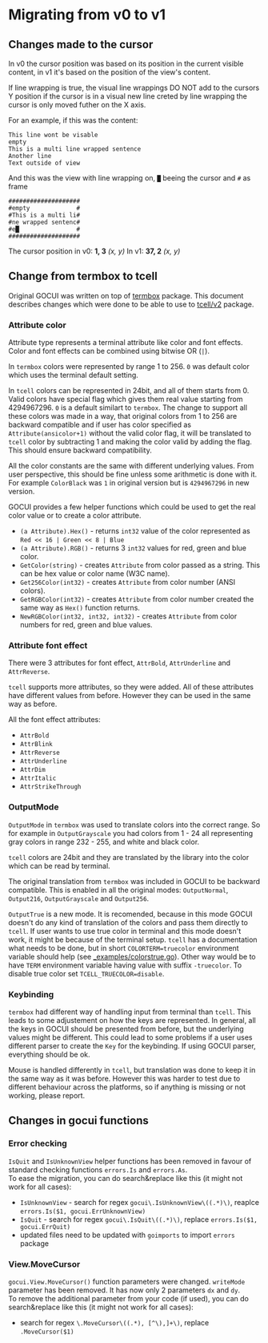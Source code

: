 # Migrating from v0 to v1

## Changes made to the cursor

In v0 the cursor position was based on its position in the current visible content, in v1 it's based on the position of the view's content.

If line wrapping is true, the visual line wrappings DO NOT add to the cursors Y position if the cursor is in a visual new line creted by line wrapping the cursor is only moved futher on the X axis.

For an example, if this was the content:
```
This line wont be visable
empty
This is a multi line wrapped sentence
Another line
Text outside of view
```
And this was the view with line wrapping on, `█` beeing the cursor and `#` as frame
```
####################
#empty             #
#This is a multi li#
#ne wrapped sentenc#
#e█                #
####################
```
The cursor position in v0: **1, 3** *(x, y)*
In v1: **37, 2** *(x, y)*

## Change from termbox to tcell

Original GOCUI was written on top of [termbox](https://github.com/nsf/termbox-go) package. This document describes changes which were done to be able to use to [tcell/v2](https://github.com/gdamore/tcell) package.

### Attribute color

Attribute type represents a terminal attribute like color and font effects. Color and font effects can be combined using bitwise OR (`|`).

In `termbox` colors were represented by range 1 to 256. `0` was default color which uses the terminal default setting.

In `tcell` colors can be represented in 24bit, and all of them starts from 0. Valid colors have special flag which gives them real value starting from 4294967296. `0` is a default similart to `termbox`.
The change to support all these colors was made in a way, that original colors from 1 to 256 are backward compatible and if user has color specified as
`Attribute(ansicolor+1)` without the valid color flag, it will be translated to `tcell` color by subtracting 1 and making the color valid by adding the flag. This should ensure backward compatibility.

All the color constants are the same with different underlying values. From user perspective, this should be fine unless some arithmetic is done with it. For example `ColorBlack` was `1` in original version but is `4294967296` in new version.

GOCUI provides a few helper functions which could be used to get the real color value or to create a color attribute.

- `(a Attribute).Hex()` - returns `int32` value of the color represented as `Red << 16 | Green << 8 | Blue`
- `(a Attribute).RGB()` - returns 3 `int32` values for red, green and blue color.
- `GetColor(string)` - creates `Attribute` from color passed as a string. This can be hex value or color name (W3C name).
- `Get256Color(int32)` - creates `Attribute` from color number (ANSI colors).
- `GetRGBColor(int32)` - creates `Attribute` from color number created the same way as `Hex()` function returns.
- `NewRGBColor(int32, int32, int32)` - creates `Attribute` from color numbers for red, green and blue values.

### Attribute font effect

There were 3 attributes for font effect, `AttrBold`, `AttrUnderline` and `AttrReverse`.

`tcell` supports more attributes, so they were added. All of these attributes have different values from before. However they can be used in the same way as before.

All the font effect attributes:
- `AttrBold`
- `AttrBlink`
- `AttrReverse`
- `AttrUnderline`
- `AttrDim`
- `AttrItalic`
- `AttrStrikeThrough`

### OutputMode

`OutputMode` in `termbox` was used to translate colors into the correct range. So for example in `OutputGrayscale` you had colors from 1 - 24 all representing gray colors in range 232 - 255, and white and black color.

`tcell` colors are 24bit and they are translated by the library into the color which can be read by terminal.

The original translation from `termbox` was included in GOCUI to be backward compatible. This is enabled in all the original modes: `OutputNormal`, `Output216`, `OutputGrayscale` and `Output256`.

`OutputTrue` is a new mode. It is recomended, because in this mode GOCUI doesn't do any kind of translation of the colors and pass them directly to `tcell`. If user wants to use true color in terminal and this mode doesn't work, it might be because of the terminal setup. `tcell` has a documentation what needs to be done, but in short `COLORTERM=truecolor` environment variable should help (see [_examples/colorstrue.go](./_examples/colorstrue.go)). Other way would be to have `TERM` environment variable having value with suffix `-truecolor`. To disable true color set `TCELL_TRUECOLOR=disable`.

### Keybinding

`termbox` had different way of handling input from terminal than `tcell`. This leads to some adjustement on how the keys are represented.
In general, all the keys in GOCUI should be presented from before, but the underlying values might be different. This could lead to some problems if a user uses different parser to create the `Key` for the keybinding. If using GOCUI parser, everything should be ok.

Mouse is handled differently in `tcell`, but translation was done to keep it in the same way as it was before. However this was harder to test due to different behaviour across the platforms, so if anything is missing or not working, please report.

## Changes in gocui functions
### Error checking

`IsQuit` and `IsUnknownView` helper functions has been removed in favour of standard checking functions `errors.Is` and `errors.As`.    
To ease the migration, you can do search&replace like this (it might not work for all cases):
- `IsUnknownView` - search for regex `gocui\.IsUnknownView\((.*)\)`, reaplce `errors.Is($1, gocui.ErrUnknownView)`
- `IsQuit` - search for regex `gocui\.IsQuit\((.*)\)`, replace `errors.Is($1, gocui.ErrQuit)`
- updated files need to be updated with `goimports` to import `errors` package

### View.MoveCursor 

`gocui.View.MoveCursor()` function parameters were changed. `writeMode` parameter has been removed. It has now only 2 parameters `dx` and `dy`.     
To remove the additional parameter from your code (if used), you can do search&replace like this (it might not work for all cases):
- search for regex `\.MoveCursor\((.*), [^\),]+\)`, replace `.MoveCursor($1)`
